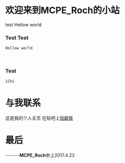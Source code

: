 <h1>欢迎来到MCPE_Roch的小站</h1>
test
Hellow world

### Test Test
```markdown
Hellow world

```
 
### Test
```markdown
iChi
```
# 与我联系
</del>这是我的个人主页 在贴吧上[轻戳我](http://tieba.baidu.com/home/main?un=MCPE_Roch&fr=index&red_tag=n1927183257)<del>
# 最后
-------**MCPE_Roch**参上2017.4.23
